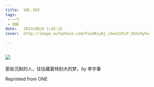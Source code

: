 ```yaml
---
title:	VOL.303
tags:
 - 一个
 - ONE
date:	2013/08/6 1:43:32
cover:	http://image.wufazhuce.com/Fou4Ksy6j_vSwu2cKiP_UGSsUyhu

---
```

![](http://image.wufazhuce.com/Fou4Ksy6j_vSwu2cKiP_UGSsUyhu)
---

那些沉默的人，往往藏着特别大的梦。by 李宇春
 
Reprinted from ONE
